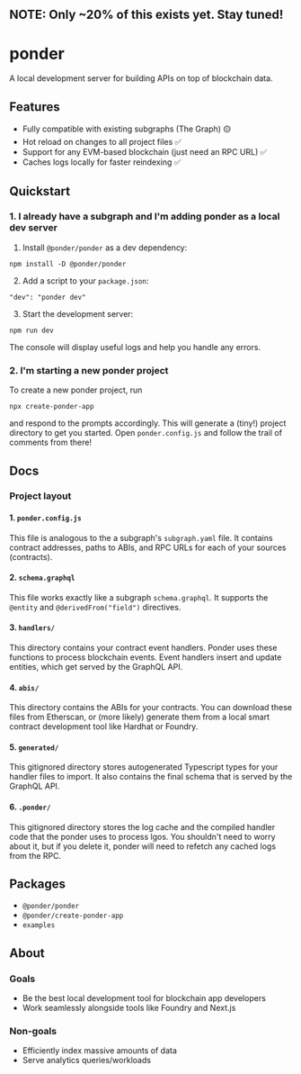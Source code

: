 ## NOTE: Only ~20% of this exists yet. Stay tuned!

# ponder

A local development server for building APIs on top of blockchain data.

## Features

- Fully compatible with existing subgraphs (The Graph) 🟡
- Hot reload on changes to all project files ✅
- Support for any EVM-based blockchain (just need an RPC URL) ✅
- Caches logs locally for faster reindexing ✅

## Quickstart

### 1. I already have a subgraph and I'm adding ponder as a local dev server

1. Install `@ponder/ponder` as a dev dependency:

```
npm install -D @ponder/ponder
```

2. Add a script to your `package.json`:

```
"dev": "ponder dev"
```

3. Start the development server:

```
npm run dev
```

The console will display useful logs and help you handle any errors.

### 2. I'm starting a new ponder project

To create a new ponder project, run

```
npx create-ponder-app
```

and respond to the prompts accordingly. This will generate a (tiny!) project directory to get you started. Open `ponder.config.js` and follow the trail of comments from there!

## Docs

### Project layout

#### 1. `ponder.config.js`

This file is analogous to the a subgraph's `subgraph.yaml` file. It contains contract addresses, paths to ABIs, and RPC URLs for each of your sources (contracts).

#### 2. `schema.graphql`

This file works exactly like a subgraph `schema.graphql`. It supports the `@entity` and `@derivedFrom("field")` directives.

#### 3. `handlers/`

This directory contains your contract event handlers. Ponder uses these functions to process blockchain events. Event handlers insert and update entities, which get served by the GraphQL API.

#### 4. `abis/`

This directory contains the ABIs for your contracts. You can download these files from Etherscan, or (more likely) generate them from a local smart contract development tool like Hardhat or Foundry.

#### 5. `generated/`

This gitignored directory stores autogenerated Typescript types for your handler files to import. It also contains the final schema that is served by the GraphQL API.

#### 6. `.ponder/`

This gitignored directory stores the log cache and the compiled handler code that the ponder uses to process lgos. You shouldn't need to worry about it, but if you delete it, ponder will need to refetch any cached logs from the RPC.

## Packages

- `@ponder/ponder`
- `@ponder/create-ponder-app`
- `examples`

## About

### Goals

- Be the best local development tool for blockchain app developers
- Work seamlessly alongside tools like Foundry and Next.js

### Non-goals

- Efficiently index massive amounts of data
- Serve analytics queries/workloads
